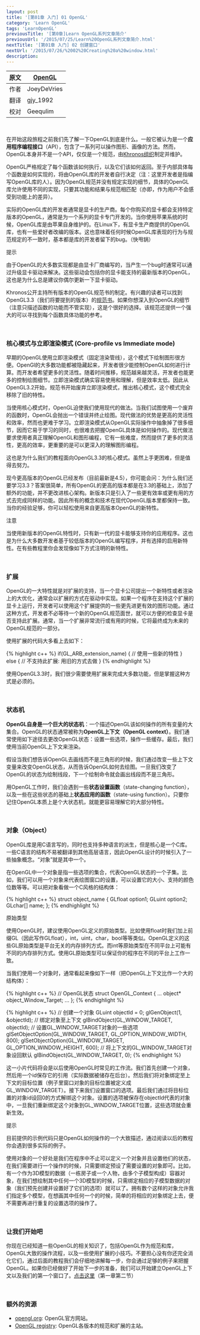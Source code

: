 ```yaml
---
layout: post
title: '[第01章 入门] 01 OpenGL'
category: 'Learn OpenGL'
tags: 'LearnOpenGL'
previousTitle: '[第0章]Learn OpenGL系列文章简介'
previousUrl: '/2015/07/25/Learn%20OpenGL系列文章简介.html'
nextTitle: '[第01章 入门] 02 创建窗口'
nextUrl: '/2015/07/26/%2002%20Creating%20a%20window.html'
description:
---
```


原文     | [OpenGL](http://learnopengl.com/#!Getting-started/OpenGL)
      ---|---
作者     | JoeyDeVries
翻译     | gjy_1992
校对     | Geequlim

<br/>

在开始这段旅程之前我们先了解一下OpenGL到底是什么。一般它被认为是一个**应用程序编程接口**（API），包含了一系列可以操作图形、画像的方法。然而，OpenGL本身并不是一个API，仅仅是一个规范，由[Khronos组织](http://www.khronos.org/)制定并维护。

OpenGL严格规定了每个函数该如何执行，以及它们该如何返回。至于内部具体每个函数是如何实现的，将由OpenGL库的开发者自行决定（注：这里开发者是指编写OpenGL库的人）。因为OpenGL规范并没有规定实现的细节，具体的OpenGL库允许使用不同的实现，只要其功能和结果与规范相匹配（亦即，作为用户不会感受到功能上的差异）。

实际的OpenGL库的开发者通常是显卡的生产商。每个你购买的显卡都会支持特定版本的OpenGL，通常是为一个系列的显卡专门开发的。当你使用苹果系统的时候，OpenGL库是由苹果自身维护的。在Linux下，有显卡生产商提供的OpenGL库，也有一些爱好者改编的版本。这也意味着任何时候OpenGL库表现的行为与规范规定的不一致时，基本都是库的开发者留下的bug。（快甩锅）


<div class="green_box">
	<p class="green_title">提示</p>
	<p class="box_content">
	由于OpenGL的大多数实现都是由显卡厂商编写的，当产生一个bug时通常可以通过升级显卡驱动来解决。这些驱动会包括你的显卡能支持的最新版本的OpenGL，这也是为什么总是建议你偶尔更新一下显卡驱动。
	</p>
</div>

Khronos公开主持所有版本的OpenGL规范书的制定。有兴趣的读者可以找到OpenGL3.3（我们将要提到的版本）的[规范书](https://www.opengl.org/registry/doc/glspec33.core.20100311.withchanges.pdf)。如果你想深入到OpenGL的细节（注意只描述函数的功能而不管实现），这是个很好的选择。该规范还提供一个强大的可以寻找到每个函数具体功能的参考。

<br/>

### 核心模式与立即渲染模式 (Core-profile vs Immediate mode)

早期的OpenGL使用立即渲染模式（固定渲染管线），这个模式下绘制图形很方便。OpenGl的大多数功能都被隐藏起来，开发者很少能控制OpenGL如何进行计算。而开发者希望更多的灵活性。随着时间推移，规范越来越灵活，开发者也能更多的控制绘图细节。立即渲染模式确实容易使用和理解，但是效率太低。因此从OpenGL3.2开始，规范书开始废弃立即渲染模式，推出核心模式，这个模式完全移除了旧的特性。

当使用核心模式时，OpenGL迫使我们使用现代的做法。当我们试图使用一个废弃的函数时，OpenGL会抛出一个错误并终止绘图。现代做法的优势是更高的灵活性和效率，然而也更难于学习。立即渲染模式从OpenGL实际操作中抽象掉了很多细节，因而它易于学习的同时，也很难去把握OpenGL具体是如何操作的。现代做法要求使用者真正理解OpenGL和图形编程，它有一些难度，然而提供了更多的灵活性，更高的效率，更重要的是可以更深入的理解图形编程。

这也是为什么我们的教程面向OpenGL3.3的核心模式。虽然上手更困难，但是值得去努力。

现今更高版本的OpenGL已经发布（目前最新是4.5），你可能会问：为什么我们还要学习3.3？答案很简单，所有OpenGL的更高的版本都是在3.3的基础上，添加了额外的功能，并不更改进核心架构。新版本只是引入了一些更有效率或更有用的方式去完成同样的功能。因此所有的概念和技术在现代OpenGL版本里都保持一致。当你的经验足够，你可以轻松使用来自更高版本OpenGL的新特性。

<div class="red_box">
	<p class="red_title">注意</p>
	<p class="box_content">
	当使用新版本的OpenGL特性时，只有新一代的显卡能够支持你的应用程序。这也是为什么大多数开发者基于较低版本的OpenGL编写程序，并有选择的启用新特性。在有些教程里你会发现像如下方式注明的新特性。
	</p>
</div>

<br/>

### 扩展

OpenGL的一大特性就是对扩展的支持，当一个显卡公司提出一个新特性或者渲染上的大优化，通常会以扩展的方式在驱动中实现。如果一个程序在支持这个扩展的显卡上运行，开发者可以使用这个扩展提供的一些更先进更有效的图形功能。通过这种方式，开发者不必等待一个新的OpenGL规范面世，就可以方便的检查显卡是否支持此扩展。通常，当一个扩展非常流行或有用的时候，它将最终成为未来的OpenGL规范的一部分。

使用扩展的代码大多看上去如下：

{% highlight c++ %}
if(GL_ARB_extension_name)
{
    // 使用一些新的特性
}
else
{
    // 不支持此扩展: 用旧的方式去做
}
{% endhighlight %}

使用OpenGL3.3时，我们很少需要使用扩展来完成大多数功能，但是掌握这种方式是必须的。

<br/>

### 状态机

**OpenGL自身是一个巨大的状态机**：一个描述OpenGL该如何操作的所有变量的大集合。OpenGL的状态通常被称为**OpenGL上下文（OpenGL context）**。我们通常使用如下途径去更改OpenGL状态：设置一些选项，操作一些缓存。最后，我们使用当前OpenGL上下文来渲染。

假设当我们想告诉OpenGL去画线而不是三角形的时候，我们通过改变一些上下文变量来改变OpenGL状态，从而告诉OpenGL如何去绘图。一旦我们改变了OpenGL的状态为绘制线段，下一个绘制命令就会画出线段而不是三角形。

用OpenGL工作时，我们会遇到一些**状态设置函数**（state-changing function），以及一些在这些状态的基础上**状态应用的函数**（state-using function）。只要你记住OpenGL本质上是个大状态机，就能更容易理解它的大部分特性。

<br/>

### 对象（Object）

OpenGL库是用C语言写的，同时也支持多种语言的派生，但是核心是一个C库。一些C语言的结构不易被翻译到其他高层语言，因此OpenGL设计的时候引入了一些抽象概念。“对象”就是其中一个。

在OpenGL中一个对象是指一些选项的集合，代表OpenGL状态的一个子集。比如，我们可以用一个对象来代表绘图窗口的设置，可以设置它的大小、支持的颜色位数等等。可以把对象看做一个C风格的结构体：

{% highlight c++ %}
struct object_name {
    GLfloat  option1;
    GLuint   option2;
    GLchar[] name;
};
{% endhighlight %}

<div class="green_box">
	<p class="green_title">原始类型</p>
	<p class="box_content">
	使用OpenGL时，建议使用OpenGL定义的原始类型。比如使用float时我们加上前缀GL（因此写作GLfloat），int，uint，char，bool等等类似。OpenGL定义的这些GL原始类型是平台无关的内存排列方式。而int等原始类型在不同平台上可能有不同的内存排列方式。使用GL原始类型可以保证你的程序在不同的平台上工作一致。
	</p>
</div>

当我们使用一个对象时，通常看起来像如下一样（把OpenGL上下文比作一个大的结构体）：

{% highlight c++ %}
// OpenGL状态
struct OpenGL_Context
{
    ...
    object* object_Window_Target;
    ...
};
{% endhighlight %}

{% highlight c++ %}
// 创建一个对象
GLuint objectId = 0;
glGenObject(1, &objectId);
// 绑定对象至上下文
glBindObject(GL_WINDOW_TARGET, objectId);
// 设置GL_WINDOW_TARGET对象的一些选项
glSetObjectOption(GL_WINDOW_TARGET, GL_OPTION_WINDOW_WIDTH, 800);
glSetObjectOption(GL_WINDOW_TARGET, GL_OPTION_WINDOW_HEIGHT, 600);
// 将上下文的GL_WINDOW_TARGET对象设回默认
glBindObject(GL_WINDOW_TARGET, 0);
{% endhighlight %}

这一小片代码将会是以后使用OpenGL时常见的工作流。我们首先创建一个对象，然后用一个id保存它的引用（实际数据被储存在后台）。然后我们将对象绑定至上下文的目标位置（例子里窗口对象的目标位置被定义成GL\_WINDOW\_TARGET）。接下来我们设置窗口的选项。最后我们通过将目标位置的对象id设回0的方式解绑这个对象。设置的选项被保存在objectId代表的对象中，一旦我们重新绑定这个对象到GL\_WINDOW\_TARGET位置，这些选项就会重新生效。

<div class="green_box">
	<p class="green_title">提示</p>
	<p class="box_content">
	目前提供的示例代码只是OpenGL如何操作的一个大致描述，通过阅读以后的教程你会遇到很多实际的例子。
	</p>
</div>

使用对象的一个好处是我们在程序中不止可以定义一个对象并且设置他们的状态，在我们需要进行一个操作的时候，只需要绑定预设了需要设置的对象即可。比如，有一个作为3D模型的数据（一栋房子或一个人物，由多个子模型构成）容器对象，在我们想绘制其中任何一个3D模型的时候，只需绑定相应的子模型数据的对象（我们预先创建并设置好了它们的选项）就可以了。拥有数个这样的对象允许我们指定多个模型，在想画其中任何一个的时候，简单的将相应的对象绑定上去，便不需要再进行重复的设置选项的操作了。

<br/>

### 让我们开始吧

你现在已经知道一些OpenGL的相关知识了，包括OpenGL作为规范和库，OpenGL大致的操作流程，以及一些使用扩展的小技巧。不要担心没有你还完全消化它们，通过后面的教程我们会仔细地讲解每一步，你会通过足够的例子来把握OpenGL。如果你已经做好了开始下一步的准备，我们可以开始建立OpenGL上下文以及我们的第一个窗口了。[点击这里](/2015/07/26/%2002%20Creating%20a%20window.html)（第一章第二节）

<br/>

### 额外的资源

- [opengl.org](https://www.opengl.org/): OpenGL官方网站。
- [OpenGL registry](https://www.opengl.org/registry/): OpenGL各版本的规范和扩展的主站。

